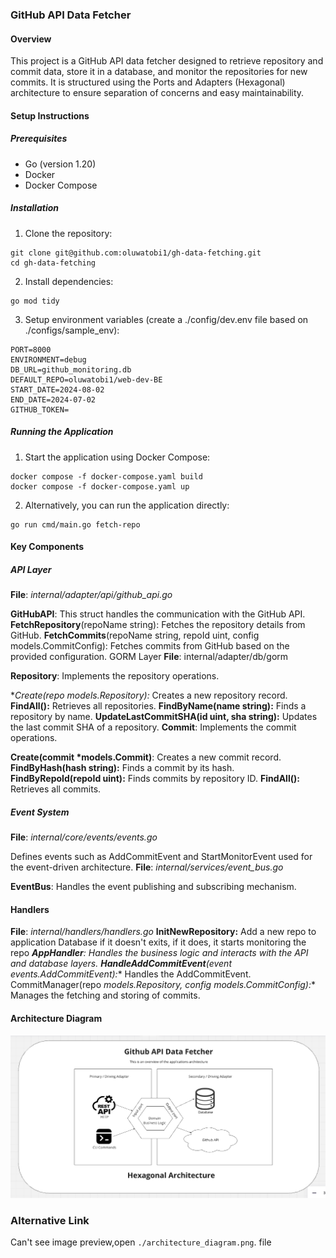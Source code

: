 ### GitHub API Data Fetcher
#### Overview
This project is a GitHub API data fetcher designed to retrieve repository and commit data, store it in a database, and monitor the repositories for new commits. It is structured using the Ports and Adapters (Hexagonal) architecture to ensure separation of concerns and easy maintainability.

#### Setup Instructions
##### Prerequisites
- Go (version 1.20)
- Docker
- Docker Compose

##### Installation
1. Clone the repository:

```
git clone git@github.com:oluwatobi1/gh-data-fetching.git
cd gh-data-fetching
```
2. Install dependencies:
```
go mod tidy
```
3. Setup environment variables (create a ./config/dev.env file based on ./configs/sample_env):

```
PORT=8000
ENVIRONMENT=debug
DB_URL=github_monitoring.db
DEFAULT_REPO=oluwatobi1/web-dev-BE
START_DATE=2024-08-02
END_DATE=2024-07-02
GITHUB_TOKEN=
```

##### Running the Application
1. Start the application using Docker Compose:
```
docker compose -f docker-compose.yaml build
docker compose -f docker-compose.yaml up
```
2. Alternatively, you can run the application directly:
```
go run cmd/main.go fetch-repo
```


#### Key Components
##### API Layer
**File**: _internal/adapter/api/github_api.go_

**GitHubAPI**: This struct handles the communication with the GitHub API.
**FetchRepository**(repoName string): Fetches the repository details from GitHub.
**FetchCommits**(repoName string, repoId uint, config models.CommitConfig): Fetches commits from GitHub based on the provided configuration.
GORM Layer
**File**: internal/adapter/db/gorm

**Repository**: Implements the repository operations.

**Create(repo *models.Repository):** Creates a new repository record.
**FindAll():** Retrieves all repositories.
**FindByName(name string):** Finds a repository by name.
**UpdateLastCommitSHA(id uint, sha string):** Updates the last commit SHA of a repository.
**Commit**: Implements the commit operations.

**Create(commit *models.Commit)**: Creates a new commit record.
**FindByHash(hash string):** Finds a commit by its hash.
**FindByRepoId(repoId uint):** Finds commits by repository ID.
**FindAll():** Retrieves all commits.


##### Event System
**File**: _internal/core/events/events.go_

Defines events such as AddCommitEvent and StartMonitorEvent used for the event-driven architecture.
**File**: _internal/services/event_bus.go_

**EventBus**: Handles the event publishing and subscribing mechanism.
#### Handlers
**File**: _internal/handlers/handlers.go_
**InitNewRepository:** Add a new repo to application Database if it doesn't exits, if it does, it starts monitoring the repo
***AppHandler**: Handles the business logic and interacts with the API and database layers.
**HandleAddCommitEvent**(event events.AddCommitEvent):** Handles the AddCommitEvent.
CommitManager(repo *models.Repository, config models.CommitConfig):** Manages the fetching and storing of commits.

#### Architecture Diagram
![architecture diagram](./architecture_diagram.png)

### Alternative  Link
Can't see image preview,open `./architecture_diagram.png`. file